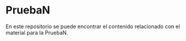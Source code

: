 # PruebaN
En este repositorio se puede encontrar el contenido relacionado con el material para la PruebaN.

